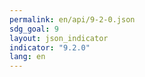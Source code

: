 ```yaml
---
permalink: en/api/9-2-0.json
sdg_goal: 9
layout: json_indicator
indicator: "9.2.0"
lang: en
---
```

